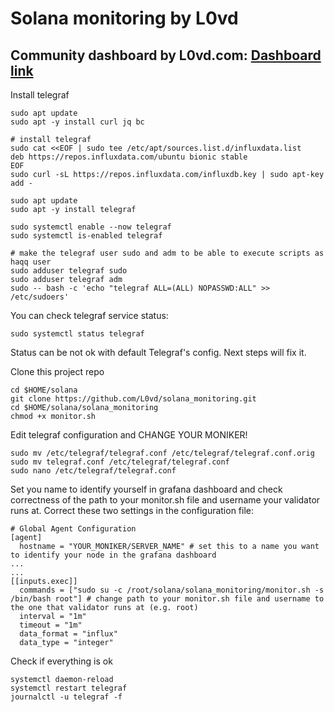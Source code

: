 # Solana monitoring by L0vd
## Community dashboard by L0vd.com: [Dashboard link](http://213.246.45.190:3000/d/f2b2HcaGz/solana-community-validator-dashboard?orgId=1&refresh=1m)

Install telegraf
```
sudo apt update
sudo apt -y install curl jq bc
```
```
# install telegraf
sudo cat <<EOF | sudo tee /etc/apt/sources.list.d/influxdata.list
deb https://repos.influxdata.com/ubuntu bionic stable
EOF
sudo curl -sL https://repos.influxdata.com/influxdb.key | sudo apt-key add -

sudo apt update
sudo apt -y install telegraf
```
```
sudo systemctl enable --now telegraf
sudo systemctl is-enabled telegraf

# make the telegraf user sudo and adm to be able to execute scripts as haqq user
sudo adduser telegraf sudo
sudo adduser telegraf adm
sudo -- bash -c 'echo "telegraf ALL=(ALL) NOPASSWD:ALL" >> /etc/sudoers'
```
You can check telegraf service status:
```
sudo systemctl status telegraf
```
Status can be not ok with default Telegraf's config. Next steps will fix it.

Clone this project repo 
```
cd $HOME/solana
git clone https://github.com/L0vd/solana_monitoring.git
cd $HOME/solana/solana_monitoring
chmod +x monitor.sh
```

Edit telegraf configuration and CHANGE YOUR MONIKER!
```
sudo mv /etc/telegraf/telegraf.conf /etc/telegraf/telegraf.conf.orig
sudo mv telegraf.conf /etc/telegraf/telegraf.conf
sudo nano /etc/telegraf/telegraf.conf
```

Set you name to identify yourself in grafana dashboard and check correctness of the path to your monitor.sh file and username your validator runs at. Correct these two settings in the configuration file:
```
# Global Agent Configuration
[agent]
  hostname = "YOUR_MONIKER/SERVER_NAME" # set this to a name you want to identify your node in the grafana dashboard
...
...
[[inputs.exec]]
  commands = ["sudo su -c /root/solana/solana_monitoring/monitor.sh -s /bin/bash root"] # change path to your monitor.sh file and username to the one that validator runs at (e.g. root)
  interval = "1m"
  timeout = "1m"
  data_format = "influx"
  data_type = "integer"
```
Check if everything is ok
```
systemctl daemon-reload
systemctl restart telegraf
journalctl -u telegraf -f
```

